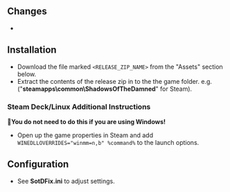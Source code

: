 ## Changes
- 

## Installation
- Download the file marked `<RELEASE_ZIP_NAME>` from the "Assets" section below.
- Extract the contents of the release zip in to the the game folder. e.g. ("**steamapps\common\ShadowsOfTheDamned**" for Steam).

### Steam Deck/Linux Additional Instructions
🚩**You do not need to do this if you are using Windows!**
- Open up the game properties in Steam and add `WINEDLLOVERRIDES="winmm=n,b" %command%` to the launch options.

## Configuration
- See **SotDFix.ini** to adjust settings.